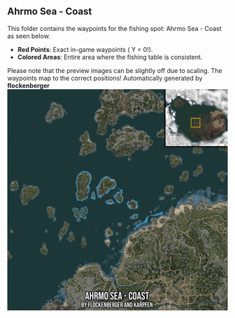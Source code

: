 ## Ahrmo Sea - Coast
This folder contains the waypoints for the fishing spot: Ahrmo Sea - Coast as seen below.

- **Red Points**: Exact in-game waypoints ( Y = 0!).
- **Colored Areas**: Entire area where the fishing table is consistent.

Please note that the preview images can be slightly off due to scaling. The waypoints map to the correct positions!
Automatically generated by **flockenberger**
![preview_Ahrmo Sea - Coast](./Preview.webp)